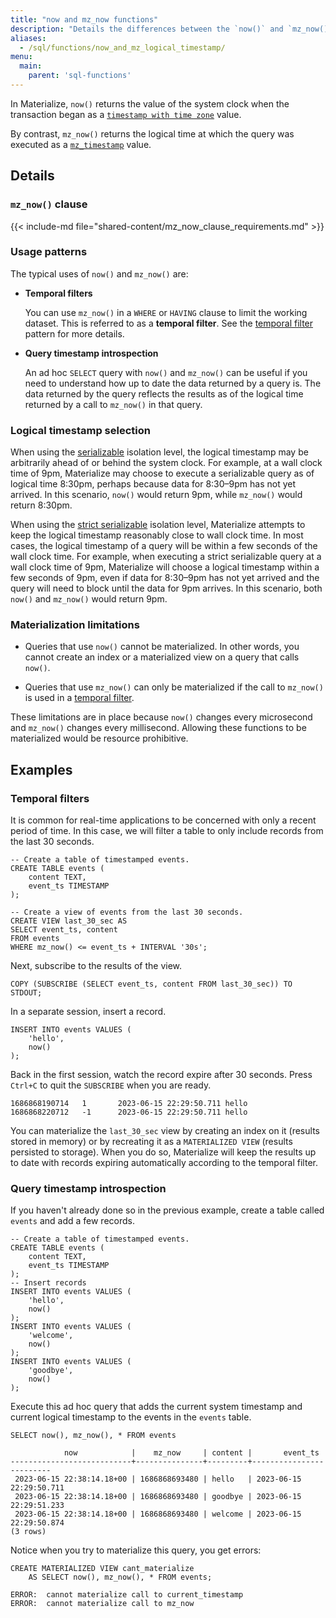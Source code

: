 ```yaml
---
title: "now and mz_now functions"
description: "Details the differences between the `now()` and `mz_now()` functions."
aliases:
  - /sql/functions/now_and_mz_logical_timestamp/
menu:
  main:
    parent: 'sql-functions'
---
```


In Materialize, `now()` returns the value of the system clock when the
transaction began as a [`timestamp with time zone`] value.

By contrast, `mz_now()` returns the logical time at which the query was executed
as a [`mz_timestamp`] value.

## Details

### `mz_now()` clause

{{< include-md file="shared-content/mz_now_clause_requirements.md" >}}

### Usage patterns

The typical uses of `now()` and `mz_now()` are:

* **Temporal filters**

  You can use `mz_now()` in a `WHERE` or `HAVING` clause to limit the working dataset.
  This is referred to as a **temporal filter**.
  See the [temporal filter](/sql/patterns/temporal-filters) pattern for more details.

* **Query timestamp introspection**

  An ad hoc `SELECT` query with `now()` and `mz_now()` can be useful if you need to understand how up to date the data returned by a query is.
  The data returned by the query reflects the results as of the logical time returned by a call to `mz_now()` in that query.

### Logical timestamp selection

When using the [serializable](/get-started/isolation-level#serializable)
isolation level, the logical timestamp may be arbitrarily ahead of or behind the
system clock. For example, at a wall clock time of 9pm, Materialize may choose
to execute a serializable query as of logical time 8:30pm, perhaps because data
for 8:30–9pm has not yet arrived. In this scenario, `now()` would return 9pm,
while `mz_now()` would return 8:30pm.

When using the [strict serializable](/get-started/isolation-level#strict-serializable)
isolation level, Materialize attempts to keep the logical timestamp reasonably
close to wall clock time. In most cases, the logical timestamp of a query will
be within a few seconds of the wall clock time. For example, when executing
a strict serializable query at a wall clock time of 9pm, Materialize will choose
a logical timestamp within a few seconds of 9pm, even if data for 8:30–9pm has
not yet arrived and the query will need to block until the data for 9pm arrives.
In this scenario, both `now()` and `mz_now()` would return 9pm.

### Materialization limitations

* Queries that use `now()` cannot be materialized. In other words, you cannot
  create an index or a materialized view on a query that calls `now()`.

* Queries that use `mz_now()` can only be materialized if the call to
  `mz_now()` is used in a [temporal filter](/sql/patterns/temporal-filters).

These limitations are in place because `now()` changes every microsecond and
`mz_now()` changes every millisecond. Allowing these functions to be
materialized would be resource prohibitive.

## Examples

### Temporal filters

<!-- This example also appears in temporal-filters -->
It is common for real-time applications to be concerned with only a recent period of time.
In this case, we will filter a table to only include records from the last 30 seconds.

```mzsql
-- Create a table of timestamped events.
CREATE TABLE events (
    content TEXT,
    event_ts TIMESTAMP
);

-- Create a view of events from the last 30 seconds.
CREATE VIEW last_30_sec AS
SELECT event_ts, content
FROM events
WHERE mz_now() <= event_ts + INTERVAL '30s';
```

Next, subscribe to the results of the view.

```mzsql
COPY (SUBSCRIBE (SELECT event_ts, content FROM last_30_sec)) TO STDOUT;
```

In a separate session, insert a record.

```mzsql
INSERT INTO events VALUES (
    'hello',
    now()
);
```

Back in the first session, watch the record expire after 30 seconds. Press `Ctrl+C` to quit the `SUBSCRIBE` when you are ready.

```nofmt
1686868190714   1       2023-06-15 22:29:50.711 hello
1686868220712   -1      2023-06-15 22:29:50.711 hello
```

You can materialize the `last_30_sec` view by creating an index on it (results stored in memory) or by recreating it as a `MATERIALIZED VIEW` (results persisted to storage). When you do so, Materialize will keep the results up to date with records expiring automatically according to the temporal filter.

### Query timestamp introspection

If you haven't already done so in the previous example, create a table called `events` and add a few records.

```mzsql
-- Create a table of timestamped events.
CREATE TABLE events (
    content TEXT,
    event_ts TIMESTAMP
);
-- Insert records
INSERT INTO events VALUES (
    'hello',
    now()
);
INSERT INTO events VALUES (
    'welcome',
    now()
);
INSERT INTO events VALUES (
    'goodbye',
    now()
);
```

Execute this ad hoc query that adds the current system timestamp and current logical timestamp to the events in the `events` table.

```mzsql
SELECT now(), mz_now(), * FROM events
```

```nofmt
            now            |    mz_now     | content |       event_ts
---------------------------+---------------+---------+-------------------------
 2023-06-15 22:38:14.18+00 | 1686868693480 | hello   | 2023-06-15 22:29:50.711
 2023-06-15 22:38:14.18+00 | 1686868693480 | goodbye | 2023-06-15 22:29:51.233
 2023-06-15 22:38:14.18+00 | 1686868693480 | welcome | 2023-06-15 22:29:50.874
(3 rows)
```

Notice when you try to materialize this query, you get errors:

```mzsql
CREATE MATERIALIZED VIEW cant_materialize
    AS SELECT now(), mz_now(), * FROM events;
```

```nofmt
ERROR:  cannot materialize call to current_timestamp
ERROR:  cannot materialize call to mz_now
```

[`mz_timestamp`]: /sql/types/mz_timestamp
[`timestamp with time zone`]: /sql/types/timestamptz
